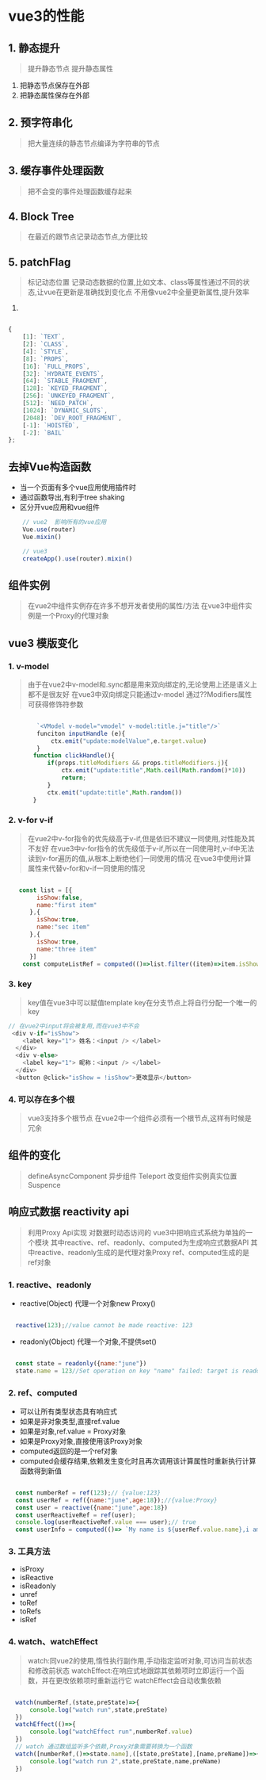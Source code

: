 # vue3的性能

## 1. 静态提升

> 提升静态节点
> 提升静态属性

1. 把静态节点保存在外部
2. 把静态属性保存在外部

## 2. 预字符串化

> 把大量连续的静态节点编译为字符串的节点

## 3. 缓存事件处理函数

> 把不会变的事件处理函数缓存起来

## 4. Block Tree

> 在最近的跟节点记录动态节点,方便比较

## 5. patchFlag

> 标记动态位置
> 记录动态数据的位置,比如文本、class等属性通过不同的状态,让vue在更新是准确找到变化点
> 不用像vue2中全量更新属性,提升效率

1.

```js

{
    [1]: `TEXT`,
    [2]: `CLASS`,
    [4]: `STYLE`,
    [8]: `PROPS`,
    [16]: `FULL_PROPS`,
    [32]: `HYDRATE_EVENTS`,
    [64]: `STABLE_FRAGMENT`,
    [128]: `KEYED_FRAGMENT`,
    [256]: `UNKEYED_FRAGMENT`,
    [512]: `NEED_PATCH`,
    [1024]: `DYNAMIC_SLOTS`,
    [2048]: `DEV_ROOT_FRAGMENT`,
    [-1]: `HOISTED`,
    [-2]: `BAIL`
};

```

## 去掉Vue构造函数

- 当一个页面有多个vue应用使用插件时
- 通过函数导出,有利于tree shaking
- 区分开vue应用和vue组件

```js
    // vue2  影响所有的vue应用
    Vue.use(router)
    Vue.mixin()

    // vue3 
    createApp().use(router).mixin()

```

## 组件实例

> 在vue2中组件实例存在许多不想开发者使用的属性/方法
> 在vue3中组件实例是一个Proxy的代理对象


## vue3 模版变化

### 1. v-model

> 由于在vue2中v-model和.sync都是用来双向绑定的,无论使用上还是语义上都不是很友好
> 在vue3中双向绑定只能通过v-model
> 通过??Modifiers属性可获得修饰符参数

```js

        `<VModel v-model="vmodel" v-model:title.j="title"/>`
        funciton inputHandle (e){
            ctx.emit("update:modelValue",e.target.value)
        }
       function clickHandle(){
           if(props.titleModifiers && props.titleModifiers.j){
               ctx.emit("update:title",Math.ceil(Math.random()*10))
               return;
           }
           ctx.emit("update:title",Math.random())
       }

```

### 2. v-for v-if

> 在vue2中v-for指令的优先级高于v-if,但是依旧不建议一同使用,对性能及其不友好
> 在vue3中v-for指令的优先级低于v-if,所以在一同使用时,v-if中无法读到v-for遍历的值,从根本上断绝他们一同使用的情况
> 在vue3中使用计算属性来代替v-for和v-if一同使用的情况

```js

   const list = [{
        isShow:false,
        name:"first item"
      },{
        isShow:true,
        name:"sec item"
      },{
        isShow:true,
        name:"three item"
      }]
    const computeListRef = computed(()=>list.filter((item)=>item.isShow))

```

### 3. key

> key值在vue3中可以赋值template
> key在分支节点上将自行分配一个唯一的key

```js
// 在vue2中input将会被复用,而在vue3中不会
 <div v-if="isShow">
    <label key="1"> 姓名：<input /> </label>
  </div>
  <div v-else>
    <label key="1"> 昵称：<input /> </label>
  </div>
  <button @click="isShow = !isShow">更改显示</button>

```

### 4. 可以存在多个根

> vue3支持多个根节点
> 在vue2中一个组件必须有一个根节点,这样有时候是冗余

## 组件的变化

> defineAsyncComponent 异步组件
> Teleport 改变组件实例真实位置
> Suspence

## 响应式数据 reactivity api

> 利用Proxy Api实现
> 对数据时动态访问的
> vue3中把响应式系统为单独的一个模块
> 其中reactive、ref、readonly、computed为生成响应式数据API
> 其中reactive、readonly生成的是代理对象Proxy
> ref、computed生成的是ref对象

### 1. reactive、readonly

- reactive(Object) 代理一个对象new Proxy()

```js

  reactive(123);//value cannot be made reactive: 123

```

- readonly(Object) 代理一个对象,不提供set()

```js

  const state = readonly({name:"june"})
  state.name = 123//Set operation on key "name" failed: target is readonly. {name: "june"}

```

### 2. ref、computed

- 可以让所有类型状态具有响应式
- 如果是非对象类型,直接ref.value
- 如果是对象,ref.value = Proxy对象
- 如果是Proxy对象,直接使用该Proxy对象
- computed返回的是一个ref对象
- computed会缓存结果,依赖发生变化时且再次调用该计算属性时重新执行计算函数得到新值

```js

  const numberRef = ref(123);// {value:123}
  const userRef = ref({name:"june",age:18});//{value:Proxy}
  const user = reactive({name:"june",age:18})
  const userReactiveRef = ref(user);
  console.log(userReactiveRef.value === user);// true
  const userInfo = computed(()=> `My name is ${userRef.value.name},i am ${user.age} year old`)

```

### 3. 工具方法

- isProxy
- isReactive
- isReadonly
- unref
- toRef
- toRefs
- isRef

### 4. watch、watchEffect

> watch:同vue2的使用,惰性执行副作用,手动指定监听对象,可访问当前状态和修改前状态
> watchEffect:在响应式地跟踪其依赖项时立即运行一个函数，并在更改依赖项时重新运行它
> watchEffect会自动收集依赖

```js

  watch(numberRef,(state,preState)=>{
      console.log("watch run",state,preState)
  })
  watchEffect(()=>{
      console.log("watchEffect run",numberRef.value)
  })
  // watch 通过数组监听多个依赖,Proxy对象需要转换为一个函数
  watch([numberRef,()=>state.name],([state,preState],[name,preName])=>{
      console.log("watch run 2",state,preState,name,preName)
  })

```

